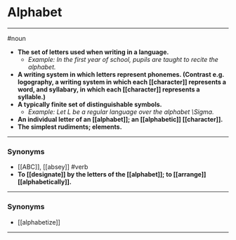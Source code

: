 # Alphabet
---
#noun
- **The set of letters used when writing in a language.**
	- _Example: In the first year of school, pupils are taught to recite the alphabet._
- **A writing system in which letters represent phonemes. (Contrast e.g. logography, a writing system in which each [[character]] represents a word, and syllabary, in which each [[character]] represents a syllable.)**
- **A typically finite set of distinguishable symbols.**
	- _Example: Let L be a regular language over the alphabet \Sigma._
- **An individual letter of an [[alphabet]]; an [[alphabetic]] [[character]].**
- **The simplest rudiments; elements.**
---
### Synonyms
- [[ABC]], [[absey]]
#verb
- **To [[designate]] by the letters of the [[alphabet]]; to [[arrange]] [[alphabetically]].**
---
### Synonyms
- [[alphabetize]]
---
